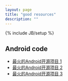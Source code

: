 ```yaml
---
layout: page
title: "good resources"
description: ""
---
```

{% include JB/setup %}


## Android code

* [最火的Android开源项目 1](http://www.csdn.net/article/2013-05-03/2815127-Android-open-source-projects)
* [最火的Android开源项目 2](http://www.csdn.net/article/2013-05-08/2815145-Android-open-source-projects-two)
* [最火的Android开源项目 3](http://www.csdn.net/article/2013-05-21/2815370-Android-open-source-projects-finale)